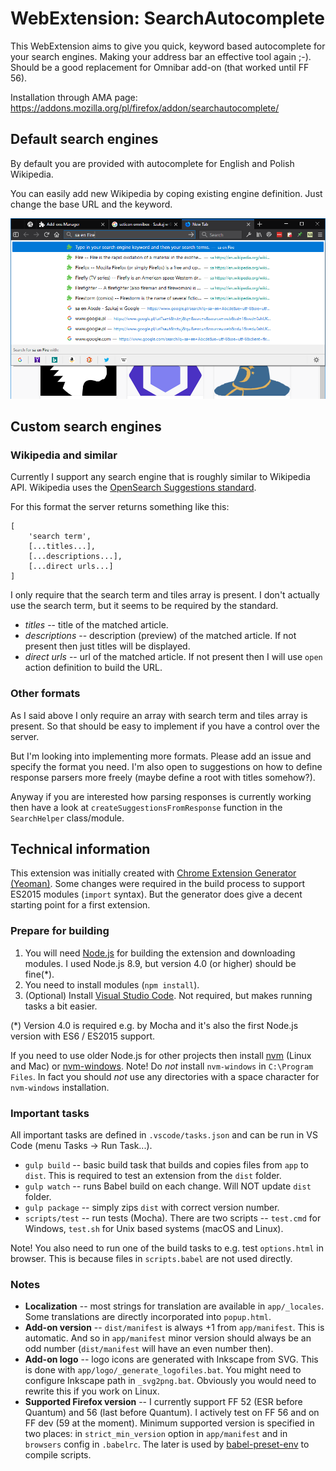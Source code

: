 WebExtension: SearchAutocomplete
================================

This WebExtension aims to give you quick, keyword based autocomplete for your search engines. Making your address bar an effective tool again ;-). Should be a good replacement for Omnibar add-on (that worked until FF 56).

Installation through AMA page: https://addons.mozilla.org/pl/firefox/addon/searchautocomplete/

Default search engines
----------------------

By default you are provided with autocomplete for English and Polish Wikipedia.

You can easily add new Wikipedia by coping existing engine definition. Just change the base URL and the keyword.

<img src="https://raw.githubusercontent.com/Eccenux/WebExt-SearchAutocomplete/master/screen/sa-en-Fire.png" alt="Mass operations dialog">

Custom search engines
---------------------

### Wikipedia and similar ###

Currently I support any search engine that is roughly similar to Wikipedia API. Wikipedia uses the [OpenSearch Suggestions standard](http://www.opensearch.org/Specifications/OpenSearch/Extensions/Suggestions/1.0#Response_Content).

For this format the server returns something like this:
```
[
	'search term',
	[...titles...],
	[...descriptions...],
	[...direct urls...]	
]
```
I only require that the search term and tiles array is present. I don't actually use the search term, but it seems to be required by the standard.

* *titles* -- title of the matched article.
* *descriptions* -- description (preview) of the matched article. If not present then just titles will be displayed.
* *direct urls* -- url of the matched article. If not present then I will use `open` action definition to build the URL.

### Other formats ###

As I said above I only require an array with search term and tiles array is present. So that should be easy to implement if you have a control over the server.

But I'm looking into implementing more formats. Please add an issue and specify the format you need. I'm also open to suggestions on how to define response parsers more freely (maybe define a root with titles somehow?).

Anyway if you are interested how parsing responses is currently working then have a look at `createSuggestionsFromResponse` function in the `SearchHelper` class/module.

Technical information
---------------------

This extension was initially created with [Chrome Extension Generator (Yeoman)](https://github.com/yeoman/generator-chrome-extension#user-content-getting-started). Some changes were required in the build process to support ES2015 modules (`import` syntax). But the generator does give a decent starting point for a first extension.

### Prepare for building ###

1. You will need [Node.js](https://nodejs.org/en/) for building the extension and downloading modules. I used Node.js 8.9, but version 4.0 (or higher) should be fine(*).
2. You need to install modules (`npm install`).
3. (Optional) Install [Visual Studio Code](https://code.visualstudio.com/). Not required, but makes running tasks a bit easier.

(*) Version 4.0 is required e.g. by Mocha and it's also the first Node.js version with ES6 / ES2015 support.

If you need to use older Node.js for other projects then install [nvm](https://github.com/creationix/nvm) (Linux and Mac) or [nvm-windows](https://github.com/coreybutler/nvm-windows). Note! Do *not* install `nvm-windows` in `C:\Program Files`. In fact you should *not* use any directories with a space character for `nvm-windows` installation.  

### Important tasks ###

All important tasks are defined in `.vscode/tasks.json` and can be run in VS Code (menu Tasks → Run Task...).

* `gulp build` -- basic build task that builds and copies files from `app` to `dist`. This is required to test an extension from the `dist` folder.
* `gulp watch` -- runs Babel build on each change. Will NOT update `dist` folder.
* `gulp package` -- simply zips `dist` with correct version number.
* `scripts/test` -- run tests (Mocha). There are two scripts -- `test.cmd` for Windows, `test.sh` for Unix based systems (macOS and Linux).

Note! You also need to run one of the build tasks to e.g. test `options.html` in browser. This is because files in `scripts.babel` are not used directly.

### Notes ###
 
* **Localization** -- most strings for translation are available in `app/_locales`. Some translations are directly incorporated into `popup.html`.
* **Add-on version** -- `dist/manifest` is always +1 from `app/manifest`. This is automatic. And so in `app/manifest` minor version should always be an odd number (`dist/manifest` will have an even number then).
* **Add-on logo** -- logo icons are generated with Inkscape from SVG. This is done with `app/logo/_generate_logofiles.bat`. You might need to configure Inkscape path in `_svg2png.bat`. Obviously you would need to rewrite this if you work on Linux. 
* **Supported Firefox version** -- I currently support FF 52 (ESR before Quantum) and 56 (last before Quantum). I actively test on FF 56 and on FF dev (59 at the moment). Minimum supported version is specified in two places: in `strict_min_version` option in `app/manifest` and in `browsers` config in `.babelrc`. The later is used by [babel-preset-env](https://babeljs.io/env/) to compile scripts.


